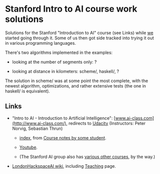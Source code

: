 # Stanford Intro to AI course work solutions

Solutions for the Stanford "Introduction to AI" course (see Links)
while [we](https://github.com/LondonHackspaceAI/) started going
through it. Some of us then got side tracked into trying it out in
various programming languages.

There's two algorithms implemented in the examples:

* looking at the number of segments only: ?

* looking at distance in kilometers: scheme/, haskell/, ?

The solution in scheme/ was at some point the most complete, with the
newest algorithm, optimizations, and rather extensive tests (the one
in haskell/ is equivalent).

## Links

*  "Intro to AI - Introduction to Artificial Intelligence": [www.ai-class.com](http://www.ai-class.com/), redirects to [Udacity](https://www.udacity.com/course/intro-to-artificial-intelligence--cs271) (Instructors: Peter Norvig, Sebastian Thrun)

    * [index](https://github.com/lorenzo-stoakes/stanford-ai/blob/master/index.md), 
      from [Course notes by some student](https://github.com/lorenzo-stoakes/stanford-ai).

    * [Youtube](https://www.youtube.com/watch?v=BnIJ7Ba5Sr4&index=1&list=PLE0157B77891C4FE8).

    * (The Stanford AI group also has [various other courses](http://ai.stanford.edu/courses/), by the way.)

* [LondonHackspaceAI wiki](https://github.com/LondonHackspaceAI/common), including [Teaching](https://github.com/LondonHackspaceAI/common/blob/master/Teaching.md) page.

